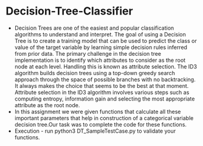# Decision-Tree-Classifier
* Decision Trees are one of the easiest and popular classification algorithms to understand and
interpret. The goal of using a Decision Tree is to create a training model that can be used to
predict the class or value of the target variable by learning simple decision rules inferred from
prior data.
The primary challenge in the decision tree implementation is to identify which attributes to
consider as the root node at each level. Handling this is known as attribute selection.
The ID3 algorithm builds decision trees using a top-down greedy search approach through the
space of possible branches with no backtracking. It always makes the choice that seems to be the
best at that moment.
Attribute selection in the ID3 algorithm involves various steps such as computing entropy,
information gain and selecting the most appropriate attribute as the root node.
* In this assignment we were given functions that calculate all these important parameters that help
in construction of a categorical variable decision tree.Our task was to complete the code for these functions.
* Execution - run python3 DT_SampleTestCase.py to validate your functions.

